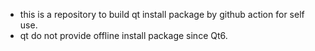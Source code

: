 - this is a repository to build qt install package by github action for self use.
- qt do not provide offline install package since Qt6.




